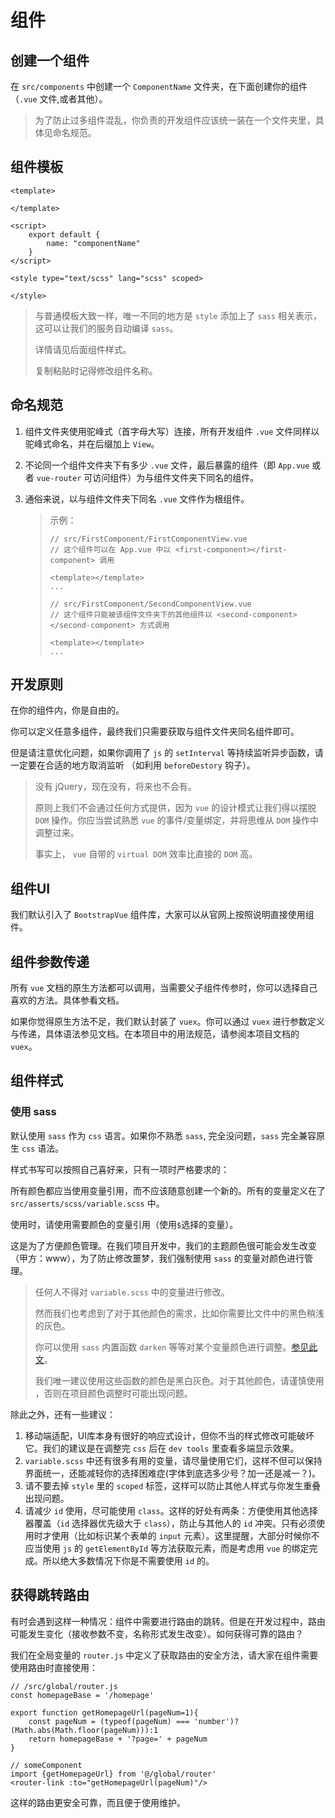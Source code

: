 # 组件

## 创建一个组件

在 `src/components` 中创建一个 `ComponentName` 文件夹，在下面创建你的组件（`.vue` 文件,或者其他）。

> 为了防止过多组件混乱，你负责的开发组件应该统一装在一个文件夹里，具体见命名规范。

## 组件模板

```
<template>
    
</template>

<script>
    export default {
        name: "componentName"
    }
</script>

<style type="text/scss" lang="scss" scoped>

</style>

```

> 与普通模板大致一样，唯一不同的地方是 `style` 添加上了 `sass` 相关表示，这可以让我们的服务自动编译 `sass`。
>
> 详情请见后面组件样式。
>
> 复制粘贴时记得修改组件名称。

## 命名规范

1. 组件文件夹使用驼峰式（首字母大写）连接，所有开发组件 `.vue` 文件同样以驼峰式命名，并在后缀加上 `View`。

2. 不论同一个组件文件夹下有多少 `.vue` 文件，最后暴露的组件（即 `App.vue` 或者 `vue-router` 可访问组件）为与组件文件夹下同名的组件。

3. 通俗来说，以与组件文件夹下同名 `.vue` 文件作为根组件。

   > 示例：
   >
   > ```
   > // src/FirstComponent/FirstComponentView.vue
   > // 这个组件可以在 App.vue 中以 <first-component></first-component> 调用
   > 
   > <template></template>
   > ...
   > 
   > // src/FirstComponent/SecondComponentView.vue
   > // 这个组件只能被该组件文件夹下的其他组件以 <second-component></second-component> 方式调用
   > 
   > <template></template>
   > ...
   > ```



## 开发原则

在你的组件内，你是自由的。

你可以定义任意多组件，最终我们只需要获取与组件文件夹同名组件即可。

但是请注意优化问题，如果你调用了 `js` 的 `setInterval` 等持续监听异步函数，请一定要在合适的地方取消监听 （如利用 `beforeDestory` 钩子）。

> 没有 jQuery，现在没有，将来也不会有。
>
> 原则上我们不会通过任何方式提供，因为 `vue` 的设计模式让我们得以摆脱 `DOM` 操作。你应当尝试熟悉 `vue` 的事件/变量绑定，并将思维从 `DOM` 操作中调整过来。
>
> 事实上， `vue` 自带的 `virtual DOM` 效率比直接的 `DOM` 高。



## 组件UI

我们默认引入了 `BootstrapVue` 组件库，大家可以从官网上按照说明直接使用组件。

## 组件参数传递

所有 `vue` 文档的原生方法都可以调用，当需要父子组件传参时，你可以选择自己喜欢的方法。具体参看文档。

如果你觉得原生方法不足，我们默认封装了 `vuex`。你可以通过 `vuex` 进行参数定义与传递，具体语法参见文档。在本项目中的用法规范，请参阅本项目文档的 `vuex`。



## 组件样式

### 使用 sass

默认使用 `sass` 作为 `css` 语言。如果你不熟悉 `sass`, 完全没问题，`sass` 完全兼容原生 `css` 语法。

样式书写可以按照自己喜好来，只有一项时严格要求的：

所有颜色都应当使用变量引用，而不应该随意创建一个新的。所有的变量定义在了 `src/asserts/scss/variable.scss` 中。

使用时，请使用需要颜色的变量引用（使用`$`选择的变量）。

这是为了方便颜色管理。在我们项目开发中，我们的主题颜色很可能会发生改变（甲方：www），为了防止修改噩梦，我们强制使用 `sass` 的变量对颜色进行管理。

> 任何人不得对 `variable.scss` 中的变量进行修改。
>
> 然而我们也考虑到了对于其他颜色的需求，比如你需要比文件中的黑色稍浅的灰色。
>
> 你可以使用 `sass` 内置函数 `darken` 等等对某个变量颜色进行调整。[参见此文](https://www.sass.hk/skill/sass25.html)。
>
> 我们唯一建议使用这些函数的颜色是黑白灰色。对于其他颜色，请谨慎使用 ，否则在项目颜色调整时可能出现问题。

除此之外，还有一些建议：

1. 移动端适配，UI库本身有很好的响应式设计，但你不当的样式修改可能破坏它。我们的建议是在调整完 `css` 后在 `dev tools` 里查看多端显示效果。
2. `variable.scss` 中还有很多有用的变量，请尽量使用它们，这样不但可以保持界面统一，还能减轻你的选择困难症(字体到底选多少号？加一还是减一？)。
3. 请不要去掉 `style` 里的 `scoped` 标签，这样可以防止其他人样式与你发生重叠出现问题。
4. 请减少 `id` 使用，尽可能使用 `class`。这样的好处有两条：方便使用其他选择器覆盖（`id` 选择器优先级大于 `class`），防止与其他人的 `id` 冲突。只有必须使用时才使用（比如标识某个表单的 `input` 元素）。这里提醒，大部分时候你不应当使用 `js` 的 `getElementById` 等方法获取元素，而是考虑用 `vue` 的绑定完成。所以绝大多数情况下你是不需要使用 `id` 的。



## 获得跳转路由

有时会遇到这样一种情况：组件中需要进行路由的跳转。但是在开发过程中，路由可能发生变化（接收参数不变，名称形式发生改变）。如何获得可靠的路由？

我们在全局变量的 `router.js` 中定义了获取路由的安全方法，请大家在组件需要使用路由时直接使用：

```
// /src/global/router.js
const homepageBase = '/homepage'

export function getHomepageUrl(pageNum=1){
	const pageNum = (typeof(pageNum) === 'number')? (Math.abs(Math.floor(pageNum))):1
	return homepageBase + '?page=' + pageNum
}

// someComponent
import {getHomepageUrl} from '@/global/router'
<router-link :to="getHomepageUrl(pageNum)"/>
```

这样的路由更安全可靠，而且便于使用维护。